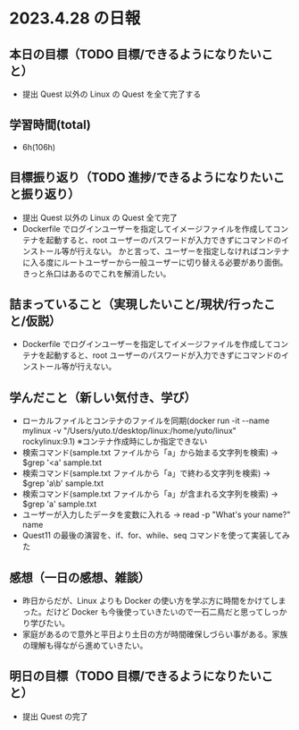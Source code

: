 # 2023.4.28 の日報

## 本日の目標（TODO 目標/できるようになりたいこと）

- 提出 Quest 以外の Linux の Quest を全て完了する

## 学習時間(total)

- 6h(106h)

## 目標振り返り（TODO 進捗/できるようになりたいこと振り返り）

- 提出 Quest 以外の Linux の Quest 全て完了
- Dockerfile でログインユーザーを指定してイメージファイルを作成してコンテナを起動すると、root ユーザーのパスワードが入力できずにコマンドのインストール等が行えない。
  かと言って、ユーザーを指定しなければコンテナに入る度にルートユーザーから一般ユーザーに切り替える必要があり面倒。きっと糸口はあるのでこれを解消したい。

## 詰まっていること（実現したいこと/現状/行ったこと/仮説）

- Dockerfile でログインユーザーを指定してイメージファイルを作成してコンテナを起動すると、root ユーザーのパスワードが入力できずにコマンドのインストール等が行えない。

## 学んだこと（新しい気付き、学び）

- ローカルファイルとコンテナのファイルを同期(docker run -it --name mylinux -v "/Users/yuto.t/desktop/linux:/home/yuto/linux" rockylinux:9.1)
  ※コンテナ作成時にしか指定できない
- 検索コマンド(sample.txt ファイルから「a」から始まる文字列を検索) -> $grep '<a' sample.txt
- 検索コマンド(sample.txt ファイルから「a」で終わる文字列を検索) -> $grep 'a\b' sample.txt
- 検索コマンド(sample.txt ファイルから「a」が含まれる文字列を検索) -> $grep 'a' sample.txt
- ユーザーが入力したデータを変数に入れる -> read -p "What's your name?" name
- Quest11 の最後の演習を、if、for、while、seq コマンドを使って実装してみた

## 感想（一日の感想、雑談）

- 昨日からだが、Linux よりも Docker の使い方を学ぶ方に時間をかけてしまった。だけど Docker も今後使っていきたいので一石二鳥だと思ってしっかり学びたい。
- 家庭があるので意外と平日より土日の方が時間確保しづらい事がある。家族の理解も得ながら進めていきたい。

## 明日の目標（TODO 目標/できるようになりたいこと）

- 提出 Quest の完了
